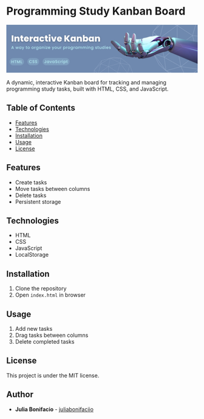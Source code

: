 # Programming Study Kanban Board

![Banner](./github/github-banner.png)

A dynamic, interactive Kanban board for tracking and managing programming study tasks, built with HTML, CSS, and JavaScript.

## Table of Contents
* [Features](#features)
* [Technologies](#technologies)
* [Installation](#installation)
* [Usage](#usage)
* [License](#license)

## Features
- Create tasks
- Move tasks between columns
- Delete tasks
- Persistent storage

## Technologies
- HTML
- CSS
- JavaScript
- LocalStorage

## Installation
1. Clone the repository
2. Open `index.html` in browser

## Usage
1. Add new tasks
2. Drag tasks between columns
3. Delete completed tasks

## License
This project is under the MIT license. 

## Author
- **Julia Bonifacio** - [juliabonifaciio](https://github.com/juliabonifaciio)
